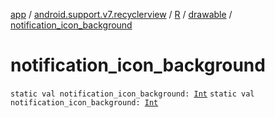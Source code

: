 [app](../../../index.md) / [android.support.v7.recyclerview](../../index.md) / [R](../index.md) / [drawable](index.md) / [notification_icon_background](.)

# notification_icon_background

`static val notification_icon_background: `[`Int`](https://kotlinlang.org/api/latest/jvm/stdlib/kotlin/-int/index.html)
`static val notification_icon_background: `[`Int`](https://kotlinlang.org/api/latest/jvm/stdlib/kotlin/-int/index.html)